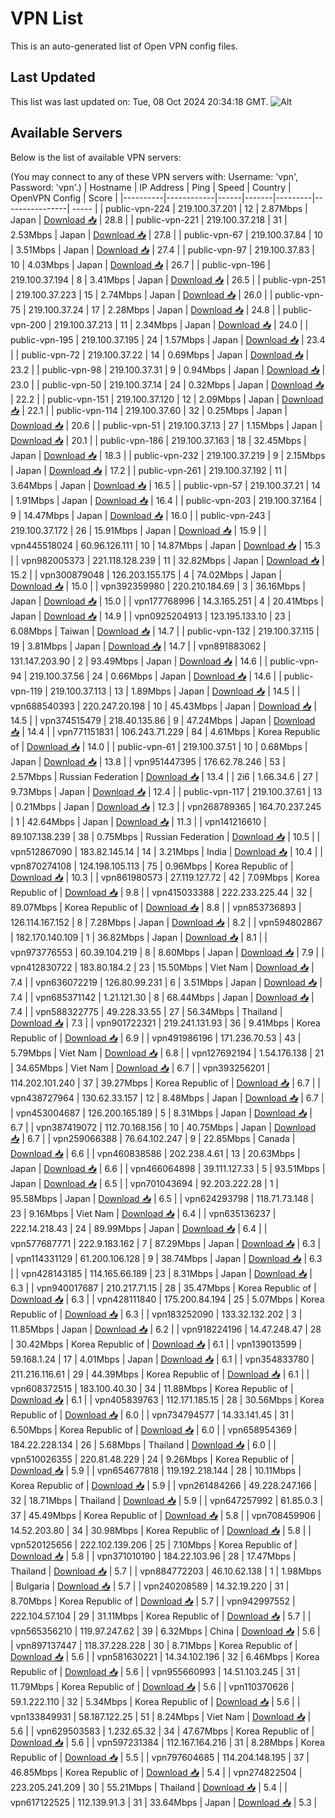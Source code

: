# VPN List

This is an auto-generated list of Open VPN config files.

## Last Updated

This list was last updated on: Tue, 08 Oct 2024 20:34:18 GMT.
![Alt](https://repobeats.axiom.co/api/embed/186b98318ef1479477931607c1ad7d823f12451f.svg "Repobeats analytics image")

## Available Servers

Below is the list of available VPN servers:

(You may connect to any of these VPN servers with: Username: 'vpn', Password: 'vpn'.)
| Hostname | IP Address | Ping | Speed | Country | OpenVPN Config | Score |
|----------|------------|------|-------|---------|----------------| ----- |
| public-vpn-224 | 219.100.37.201 | 12 | 2.87Mbps | Japan | [Download 📥](./configs/server_0_JP.ovpn) | 28.8 |
| public-vpn-221 | 219.100.37.218 | 31 | 2.53Mbps | Japan | [Download 📥](./configs/server_1_JP.ovpn) | 27.8 |
| public-vpn-67 | 219.100.37.84 | 10 | 3.51Mbps | Japan | [Download 📥](./configs/server_2_JP.ovpn) | 27.4 |
| public-vpn-97 | 219.100.37.83 | 10 | 4.03Mbps | Japan | [Download 📥](./configs/server_3_JP.ovpn) | 26.7 |
| public-vpn-196 | 219.100.37.194 | 8 | 3.41Mbps | Japan | [Download 📥](./configs/server_4_JP.ovpn) | 26.5 |
| public-vpn-251 | 219.100.37.223 | 15 | 2.74Mbps | Japan | [Download 📥](./configs/server_5_JP.ovpn) | 26.0 |
| public-vpn-75 | 219.100.37.24 | 17 | 2.28Mbps | Japan | [Download 📥](./configs/server_6_JP.ovpn) | 24.8 |
| public-vpn-200 | 219.100.37.213 | 11 | 2.34Mbps | Japan | [Download 📥](./configs/server_7_JP.ovpn) | 24.0 |
| public-vpn-195 | 219.100.37.195 | 24 | 1.57Mbps | Japan | [Download 📥](./configs/server_8_JP.ovpn) | 23.4 |
| public-vpn-72 | 219.100.37.22 | 14 | 0.69Mbps | Japan | [Download 📥](./configs/server_9_JP.ovpn) | 23.2 |
| public-vpn-98 | 219.100.37.31 | 9 | 0.94Mbps | Japan | [Download 📥](./configs/server_10_JP.ovpn) | 23.0 |
| public-vpn-50 | 219.100.37.14 | 24 | 0.32Mbps | Japan | [Download 📥](./configs/server_11_JP.ovpn) | 22.2 |
| public-vpn-151 | 219.100.37.120 | 12 | 2.09Mbps | Japan | [Download 📥](./configs/server_12_JP.ovpn) | 22.1 |
| public-vpn-114 | 219.100.37.60 | 32 | 0.25Mbps | Japan | [Download 📥](./configs/server_13_JP.ovpn) | 20.6 |
| public-vpn-51 | 219.100.37.13 | 27 | 1.15Mbps | Japan | [Download 📥](./configs/server_14_JP.ovpn) | 20.1 |
| public-vpn-186 | 219.100.37.163 | 18 | 32.45Mbps | Japan | [Download 📥](./configs/server_15_JP.ovpn) | 18.3 |
| public-vpn-232 | 219.100.37.219 | 9 | 2.15Mbps | Japan | [Download 📥](./configs/server_16_JP.ovpn) | 17.2 |
| public-vpn-261 | 219.100.37.192 | 11 | 3.64Mbps | Japan | [Download 📥](./configs/server_17_JP.ovpn) | 16.5 |
| public-vpn-57 | 219.100.37.21 | 14 | 1.91Mbps | Japan | [Download 📥](./configs/server_18_JP.ovpn) | 16.4 |
| public-vpn-203 | 219.100.37.164 | 9 | 14.47Mbps | Japan | [Download 📥](./configs/server_19_JP.ovpn) | 16.0 |
| public-vpn-243 | 219.100.37.172 | 26 | 15.91Mbps | Japan | [Download 📥](./configs/server_20_JP.ovpn) | 15.9 |
| vpn445518024 | 60.96.126.111 | 10 | 14.87Mbps | Japan | [Download 📥](./configs/server_21_JP.ovpn) | 15.3 |
| vpn982005373 | 221.118.128.239 | 11 | 32.82Mbps | Japan | [Download 📥](./configs/server_22_JP.ovpn) | 15.2 |
| vpn300879048 | 126.203.155.175 | 4 | 74.02Mbps | Japan | [Download 📥](./configs/server_23_JP.ovpn) | 15.0 |
| vpn392359980 | 220.210.184.69 | 3 | 36.16Mbps | Japan | [Download 📥](./configs/server_24_JP.ovpn) | 15.0 |
| vpn177768996 | 14.3.165.251 | 4 | 20.41Mbps | Japan | [Download 📥](./configs/server_25_JP.ovpn) | 14.9 |
| vpn0925204913 | 123.195.133.10 | 23 | 6.08Mbps | Taiwan | [Download 📥](./configs/server_26_TW.ovpn) | 14.7 |
| public-vpn-132 | 219.100.37.115 | 19 | 3.81Mbps | Japan | [Download 📥](./configs/server_27_JP.ovpn) | 14.7 |
| vpn891883062 | 131.147.203.90 | 2 | 93.49Mbps | Japan | [Download 📥](./configs/server_28_JP.ovpn) | 14.6 |
| public-vpn-94 | 219.100.37.56 | 24 | 0.66Mbps | Japan | [Download 📥](./configs/server_29_JP.ovpn) | 14.6 |
| public-vpn-119 | 219.100.37.113 | 13 | 1.89Mbps | Japan | [Download 📥](./configs/server_30_JP.ovpn) | 14.5 |
| vpn688540393 | 220.247.20.198 | 10 | 45.43Mbps | Japan | [Download 📥](./configs/server_31_JP.ovpn) | 14.5 |
| vpn374515479 | 218.40.135.86 | 9 | 47.24Mbps | Japan | [Download 📥](./configs/server_32_JP.ovpn) | 14.4 |
| vpn771151831 | 106.243.71.229 | 84 | 4.61Mbps | Korea Republic of | [Download 📥](./configs/server_33_KR.ovpn) | 14.0 |
| public-vpn-61 | 219.100.37.51 | 10 | 0.68Mbps | Japan | [Download 📥](./configs/server_34_JP.ovpn) | 13.8 |
| vpn951447395 | 176.62.78.246 | 53 | 2.57Mbps | Russian Federation | [Download 📥](./configs/server_35_RU.ovpn) | 13.4 |
| 2i6 | 1.66.34.6 | 27 | 9.73Mbps | Japan | [Download 📥](./configs/server_36_JP.ovpn) | 12.4 |
| public-vpn-117 | 219.100.37.61 | 13 | 0.21Mbps | Japan | [Download 📥](./configs/server_37_JP.ovpn) | 12.3 |
| vpn268789365 | 164.70.237.245 | 1 | 42.64Mbps | Japan | [Download 📥](./configs/server_38_JP.ovpn) | 11.3 |
| vpn141216610 | 89.107.138.239 | 38 | 0.75Mbps | Russian Federation | [Download 📥](./configs/server_39_RU.ovpn) | 10.5 |
| vpn512867090 | 183.82.145.14 | 14 | 3.21Mbps | India | [Download 📥](./configs/server_40_IN.ovpn) | 10.4 |
| vpn870274108 | 124.198.105.113 | 75 | 0.96Mbps | Korea Republic of | [Download 📥](./configs/server_41_KR.ovpn) | 10.3 |
| vpn861980573 | 27.119.127.72 | 42 | 7.09Mbps | Korea Republic of | [Download 📥](./configs/server_42_KR.ovpn) | 9.8 |
| vpn415033388 | 222.233.225.44 | 32 | 89.07Mbps | Korea Republic of | [Download 📥](./configs/server_43_KR.ovpn) | 8.8 |
| vpn853736893 | 126.114.167.152 | 8 | 7.28Mbps | Japan | [Download 📥](./configs/server_44_JP.ovpn) | 8.2 |
| vpn594802867 | 182.170.140.109 | 1 | 36.82Mbps | Japan | [Download 📥](./configs/server_45_JP.ovpn) | 8.1 |
| vpn973776553 | 60.39.104.219 | 8 | 8.60Mbps | Japan | [Download 📥](./configs/server_46_JP.ovpn) | 7.9 |
| vpn412830722 | 183.80.184.2 | 23 | 15.50Mbps | Viet Nam | [Download 📥](./configs/server_47_VN.ovpn) | 7.4 |
| vpn636072219 | 126.80.99.231 | 6 | 3.51Mbps | Japan | [Download 📥](./configs/server_48_JP.ovpn) | 7.4 |
| vpn685371142 | 1.21.121.30 | 8 | 68.44Mbps | Japan | [Download 📥](./configs/server_49_JP.ovpn) | 7.4 |
| vpn588322775 | 49.228.33.55 | 27 | 56.34Mbps | Thailand | [Download 📥](./configs/server_50_TH.ovpn) | 7.3 |
| vpn901722321 | 219.241.131.93 | 36 | 9.41Mbps | Korea Republic of | [Download 📥](./configs/server_51_KR.ovpn) | 6.9 |
| vpn491986196 | 171.236.70.53 | 43 | 5.79Mbps | Viet Nam | [Download 📥](./configs/server_52_VN.ovpn) | 6.8 |
| vpn127692194 | 1.54.176.138 | 21 | 34.65Mbps | Viet Nam | [Download 📥](./configs/server_53_VN.ovpn) | 6.7 |
| vpn393256201 | 114.202.101.240 | 37 | 39.27Mbps | Korea Republic of | [Download 📥](./configs/server_54_KR.ovpn) | 6.7 |
| vpn438727964 | 130.62.33.157 | 12 | 8.48Mbps | Japan | [Download 📥](./configs/server_55_JP.ovpn) | 6.7 |
| vpn453004687 | 126.200.165.189 | 5 | 8.31Mbps | Japan | [Download 📥](./configs/server_56_JP.ovpn) | 6.7 |
| vpn387419072 | 112.70.168.156 | 10 | 40.75Mbps | Japan | [Download 📥](./configs/server_57_JP.ovpn) | 6.7 |
| vpn259066388 | 76.64.102.247 | 9 | 22.85Mbps | Canada | [Download 📥](./configs/server_58_CA.ovpn) | 6.6 |
| vpn460838586 | 202.238.4.61 | 13 | 20.63Mbps | Japan | [Download 📥](./configs/server_59_JP.ovpn) | 6.6 |
| vpn466064898 | 39.111.127.33 | 5 | 93.51Mbps | Japan | [Download 📥](./configs/server_60_JP.ovpn) | 6.5 |
| vpn701043694 | 92.203.222.28 | 1 | 95.58Mbps | Japan | [Download 📥](./configs/server_61_JP.ovpn) | 6.5 |
| vpn624293798 | 118.71.73.148 | 23 | 9.16Mbps | Viet Nam | [Download 📥](./configs/server_62_VN.ovpn) | 6.4 |
| vpn635136237 | 222.14.218.43 | 24 | 89.99Mbps | Japan | [Download 📥](./configs/server_63_JP.ovpn) | 6.4 |
| vpn577687771 | 222.9.183.162 | 7 | 87.29Mbps | Japan | [Download 📥](./configs/server_64_JP.ovpn) | 6.3 |
| vpn114331129 | 61.200.106.128 | 9 | 38.74Mbps | Japan | [Download 📥](./configs/server_65_JP.ovpn) | 6.3 |
| vpn428143185 | 114.165.66.189 | 23 | 8.31Mbps | Japan | [Download 📥](./configs/server_66_JP.ovpn) | 6.3 |
| vpn940017687 | 210.217.71.15 | 28 | 35.47Mbps | Korea Republic of | [Download 📥](./configs/server_67_KR.ovpn) | 6.3 |
| vpn428111840 | 175.200.84.194 | 25 | 5.07Mbps | Korea Republic of | [Download 📥](./configs/server_68_KR.ovpn) | 6.3 |
| vpn183252090 | 133.32.132.202 | 3 | 11.85Mbps | Japan | [Download 📥](./configs/server_69_JP.ovpn) | 6.2 |
| vpn918224196 | 14.47.248.47 | 28 | 30.42Mbps | Korea Republic of | [Download 📥](./configs/server_70_KR.ovpn) | 6.1 |
| vpn139013599 | 59.168.1.24 | 17 | 4.01Mbps | Japan | [Download 📥](./configs/server_71_JP.ovpn) | 6.1 |
| vpn354833780 | 211.216.116.61 | 29 | 44.39Mbps | Korea Republic of | [Download 📥](./configs/server_72_KR.ovpn) | 6.1 |
| vpn608372515 | 183.100.40.30 | 34 | 11.88Mbps | Korea Republic of | [Download 📥](./configs/server_73_KR.ovpn) | 6.1 |
| vpn405839763 | 112.171.185.15 | 28 | 30.56Mbps | Korea Republic of | [Download 📥](./configs/server_74_KR.ovpn) | 6.0 |
| vpn734794577 | 14.33.141.45 | 31 | 6.50Mbps | Korea Republic of | [Download 📥](./configs/server_75_KR.ovpn) | 6.0 |
| vpn658954369 | 184.22.228.134 | 26 | 5.68Mbps | Thailand | [Download 📥](./configs/server_76_TH.ovpn) | 6.0 |
| vpn510026355 | 220.81.48.229 | 24 | 9.26Mbps | Korea Republic of | [Download 📥](./configs/server_77_KR.ovpn) | 5.9 |
| vpn654677818 | 119.192.218.144 | 28 | 10.11Mbps | Korea Republic of | [Download 📥](./configs/server_78_KR.ovpn) | 5.9 |
| vpn261484266 | 49.228.247.166 | 32 | 18.71Mbps | Thailand | [Download 📥](./configs/server_79_TH.ovpn) | 5.9 |
| vpn647257992 | 61.85.0.3 | 37 | 45.49Mbps | Korea Republic of | [Download 📥](./configs/server_80_KR.ovpn) | 5.8 |
| vpn708459906 | 14.52.203.80 | 34 | 30.98Mbps | Korea Republic of | [Download 📥](./configs/server_81_KR.ovpn) | 5.8 |
| vpn520125656 | 222.102.139.206 | 25 | 7.10Mbps | Korea Republic of | [Download 📥](./configs/server_82_KR.ovpn) | 5.8 |
| vpn371010190 | 184.22.103.96 | 28 | 17.47Mbps | Thailand | [Download 📥](./configs/server_83_TH.ovpn) | 5.7 |
| vpn884772203 | 46.10.62.138 | 1 | 1.98Mbps | Bulgaria | [Download 📥](./configs/server_84_BG.ovpn) | 5.7 |
| vpn240208589 | 14.32.19.220 | 31 | 8.70Mbps | Korea Republic of | [Download 📥](./configs/server_85_KR.ovpn) | 5.7 |
| vpn942997552 | 222.104.57.104 | 29 | 31.11Mbps | Korea Republic of | [Download 📥](./configs/server_86_KR.ovpn) | 5.7 |
| vpn565356210 | 119.97.247.62 | 39 | 6.32Mbps | China | [Download 📥](./configs/server_87_CN.ovpn) | 5.6 |
| vpn897137447 | 118.37.228.228 | 30 | 8.71Mbps | Korea Republic of | [Download 📥](./configs/server_88_KR.ovpn) | 5.6 |
| vpn581630221 | 14.34.102.196 | 32 | 6.46Mbps | Korea Republic of | [Download 📥](./configs/server_89_KR.ovpn) | 5.6 |
| vpn955660993 | 14.51.103.245 | 31 | 11.79Mbps | Korea Republic of | [Download 📥](./configs/server_90_KR.ovpn) | 5.6 |
| vpn110370626 | 59.1.222.110 | 32 | 5.34Mbps | Korea Republic of | [Download 📥](./configs/server_91_KR.ovpn) | 5.6 |
| vpn133849931 | 58.187.122.25 | 51 | 8.24Mbps | Viet Nam | [Download 📥](./configs/server_92_VN.ovpn) | 5.6 |
| vpn629503583 | 1.232.65.32 | 34 | 47.67Mbps | Korea Republic of | [Download 📥](./configs/server_93_KR.ovpn) | 5.6 |
| vpn597231384 | 112.167.164.216 | 31 | 8.28Mbps | Korea Republic of | [Download 📥](./configs/server_94_KR.ovpn) | 5.5 |
| vpn797604685 | 114.204.148.195 | 37 | 46.85Mbps | Korea Republic of | [Download 📥](./configs/server_95_KR.ovpn) | 5.4 |
| vpn274822504 | 223.205.241.209 | 30 | 55.21Mbps | Thailand | [Download 📥](./configs/server_96_TH.ovpn) | 5.4 |
| vpn617122525 | 112.139.91.3 | 31 | 33.64Mbps | Japan | [Download 📥](./configs/server_97_JP.ovpn) | 5.3 |
